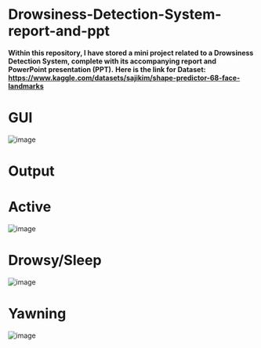 # Drowsiness-Detection-System-report-and-ppt
**Within this repository, I have stored a mini project related to a Drowsiness Detection System, complete with its accompanying report and PowerPoint presentation (PPT).**
**Here is the link for Dataset:  https://www.kaggle.com/datasets/sajikim/shape-predictor-68-face-landmarks**

# GUI 
![image](https://github.com/RV0225/Drowsiness-Detection-System-With-Report-And-PPT/assets/83663322/2ce8e7b2-464e-4458-b7b5-d7c2817b2332)

# Output
# Active
![image](https://github.com/RV0225/Drowsiness-Detection-System-With-Report-And-PPT/assets/83663322/12d8799d-778a-4575-8920-6b9c987a0630)
# Drowsy/Sleep
![image](https://github.com/RV0225/Drowsiness-Detection-System-With-Report-And-PPT/assets/83663322/e1aa162c-2eef-4374-a01d-ff588685914a)
# Yawning
![image](https://github.com/RV0225/Drowsiness-Detection-System-With-Report-And-PPT/assets/83663322/dedb1faa-962b-49ed-af11-e75c79c24796)


